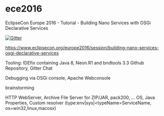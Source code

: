 # ece2016
EclipseCon Europe 2016 - Tutorial - Building Nano Services with OSGi Declarative Services

[![Gitter](https://badges.gitter.im/peterkir/ece2016.svg)](https://gitter.im/peterkir/ece2016?utm_source=badge&utm_medium=badge&utm_campaign=pr-badge)

https://www.eclipsecon.org/europe2016/session/building-nano-services-osgi-declarative-services


Tooling: IDEfix containing Java 8, Neon.R1 and bndtools 3.3
Github Repository, Gitter Chat

Debugging via OSGi console, Apache Webconsole

brainstorming

HTTP WebServer, Archive File Server for ZIP/JAR, pack200, ...
OS, Java Properties, Custom resolver (type:env|sys|<typeName=ServiceName, os=win32,linux,macosx)
